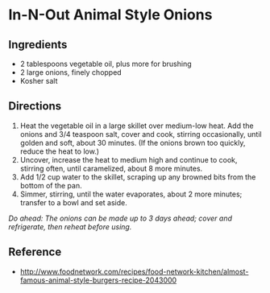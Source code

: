 # In-N-Out Animal Style Onions

## Ingredients
* 2 tablespoons vegetable oil, plus more for brushing
* 2 large onions, finely chopped
* Kosher salt

## Directions
1. Heat the vegetable oil in a large skillet over medium-low heat. Add the onions and 3/4 teaspoon salt, cover and cook, stirring occasionally, until golden and soft, about 30 minutes. (If the onions brown too quickly, reduce the heat to low.) 
2. Uncover, increase the heat to medium high and continue to cook, stirring often, until caramelized, about 8 more minutes. 
3. Add 1/2 cup water to the skillet, scraping up any browned bits from the bottom of the pan. 
4. Simmer, stirring, until the water evaporates, about 2 more minutes; transfer to a bowl and set aside. 

*Do ahead: The onions can be made up to 3 days ahead; cover and refrigerate, then reheat before using.*

## Reference
* <http://www.foodnetwork.com/recipes/food-network-kitchen/almost-famous-animal-style-burgers-recipe-2043000>
